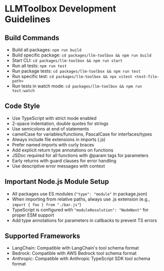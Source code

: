 # LLMToolbox Development Guidelines

## Build Commands
- Build all packages: `npm run build`
- Build specific package: `cd packages/llm-toolbox && npm run build`
- Start CLI: `cd packages/llm-toolbox && npm run start`
- Run all tests: `npm run test`
- Run package tests: `cd packages/llm-toolbox && npm run test`
- Run specific test: `cd packages/llm-toolbox && npx vitest <test-file-path>`
- Run tests in watch mode: `cd packages/llm-toolbox && npm run test:watch`

## Code Style
- Use TypeScript with strict mode enabled
- 2-space indentation, double quotes for strings
- Use semicolons at end of statements
- camelCase for variables/functions, PascalCase for interfaces/types
- Always include file extensions in imports (.js)
- Prefer named imports with curly braces
- Add explicit return type annotations on functions
- JSDoc required for all functions with @param tags for parameters
- Early returns with guard clauses for error handling
- Use descriptive error messages with context

## Important Node.js Module Setup
- All packages use ES modules (`"type": "module"` in package.json)
- When importing from relative paths, always use .js extension (e.g., `import { foo } from "./bar.js"`)
- TypeScript is configured with `"moduleResolution": "NodeNext"` for proper ESM support
- Add type annotations for parameters in callbacks to prevent TS errors

## Supported Frameworks
- LangChain: Compatible with LangChain's tool schema format
- Bedrock: Compatible with AWS Bedrock tool schema format
- Anthropic: Compatible with Anthropic TypeScript SDK tool schema format